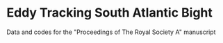 # Eddy Tracking South Atlantic Bight

Data and codes for the "Proceedings of The Royal Society A" manuscript
